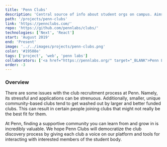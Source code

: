 ```yaml
---
title: 'Penn Clubs'
description: 'Central source of info about student orgs on campus. Aims to make the club discovery process less stressful and better.'
path: '/projects/penn-clubs'
link: 'https://pennclubs.com/'
repo: 'https://github.com/pennlabs/clubs/'
technologies: ['Next', 'React']
start: 'August 2019'
end: 'Present'
image: '../../images/projects/penn-clubs.png'
color: '#19508e'
tags: ['project', 'web', 'penn labs']
collaborators: ['<a href="https://pennlabs.org/" target="_BLANK">Penn Labs</a>']
order: -3
---
```


### Overview

There are some issues with the club recruitment process at Penn. Namely, its stressful and applications can be strenuous. Additionally, smaller, unique community-based clubs tend to get washed out by larger and better funded clubs. This can result in certain people joining clubs that might not really be the best fit for them.

At Penn, finding a supportive community you can learn from and grow in is incredibly valuable. We hope Penn Clubs will democratize the club discovery process by giving each club a voice on our platform and tools for interacting with interested members of the student body.
